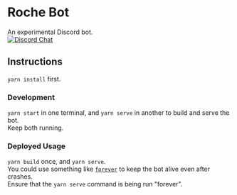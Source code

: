 # Roche Bot

An experimental Discord bot.  
[![Discord Chat](https://img.shields.io/discord/237946295824809984?color=%23738ad6&logo=discord&logoColor=white&style=for-the-badge)](https://discord.gg/DY7GN95)

## Instructions

`yarn install` first.

### Development

`yarn start` in one terminal, and `yarn serve` in another to build and serve the bot.  
Keep both running.

### Deployed Usage

`yarn build` once, and `yarn serve`.  
You could use something like [`forever`](https://www.npmjs.com/package/forever) to keep the bot alive even after crashes.  
Ensure that the `yarn serve` command is being run "forever".
